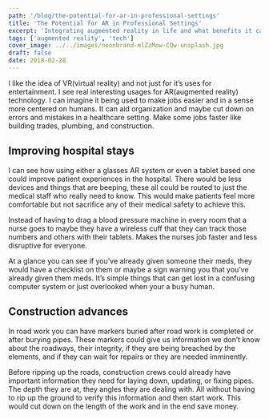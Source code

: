 ```yaml
---
path: '/blog/the-potential-for-ar-in-professional-settings'
title: 'The Potential for AR in Professional Settings'
excerpt: 'Integrating augmented reality in life and what benefits it can bring'
tags: ['augmented reality', 'tech']
cover_image: ../../images/neonbrand-mlZzMow-CQw-unsplash.jpg
draft: false
date: 2018-02-28
---
```


I like the idea of VR(virtual reality) and not just for it’s uses for entertainment. I see real interesting usages for AR(augmented reality) technology. I can imagine it being used to make jobs easier and in a sense more centered on humans. It can aid organization and maybe cut down on errors and mistakes in a healthcare setting. Make some jobs faster like building trades, plumbing, and construction.

## Improving hospital stays

I can see how using either a glasses AR system or even a tablet based one could improve patient experiences in the hospital. There would be less devices and things that are beeping, these all could be routed to just the medical staff who really need to know. This would make patients feel more comfortable but not sacrifice any of their medical safety to achieve this.

Instead of having to drag a blood pressure machine in every room that a nurse goes to maybe they have a wireless cuff that they can track those numbers and others with their tablets. Makes the nurses job faster and less disruptive for everyone.

At a glance you can see if you’ve already given someone their meds, they would have a checklist on them or maybe a sign warning you that you’ve already given them meds. It’s simple things that can get lost in a confusing computer system or just overlooked when your a busy human.

## Construction advances

In road work you can have markers buried after road work is completed or after burying pipes. These markers could give us information we don’t know about the roadways, their integrity, if they are being breached by the elements, and if they can wait for repairs or they are needed imminently.

Before ripping up the roads, construction crews could already have important information they need for laying down, updating, or fixing pipes. The depth they are at, they angles they are dealing with. All without having to rip up the ground to verify this information and then start work. This would cut down on the length of the work and in the end save money.